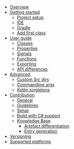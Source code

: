 * [Overview](src/doc/index.md)
* [Getting started]()
    * [Project setup](src/doc/getting-started/project-setup.md)
    * [IDE](src/doc/getting-started/ide.md)
    * [Gradle](src/doc/getting-started/gradle.md)
    * [Add first class](src/doc/getting-started/add-first-class.md)
* [User guide]()
    * [Classes](src/doc/user-guide/classes.md)
    * [Properties](src/doc/user-guide/properties.md)
    * [Signals](src/doc/user-guide/signals.md)
    * [Functions](src/doc/user-guide/functions.md)
    * [Exporting](src/doc/user-guide/exporting.md)
    * [API differences](src/doc/user-guide/api-differences.md)
* [Advanced]()
    * [Custom Src dirs](src/doc/advanced/custom-src-dirs.md)
    * [Commandline args](src/doc/advanced/commandline-args.md)
	* [Kotlin singletons](src/doc/advanced/kotlin-singleton.md)
* [Contribution]()
    * [General](src/doc/contribution/general.md)
    * [Guidelines](src/doc/contribution/guidelines.md)
    * [Setup](src/doc/contribution/setup.md)
	* [Build with C# support](src/doc/contribution/build-with-csharp-support.md)
    * [Knowledge Base]()
        * [Artefact differentiation](src/doc/contribution/knowledge-base/artefact-differentiation.md)
        * [Entry generation](src/doc/contribution/knowledge-base/entry-generation.md)
* [Versioning](src/doc/versioning.md)
* [Supported platforms](src/doc/supported-platforms.md)